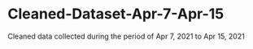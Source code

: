 # Cleaned-Dataset-Apr-7-Apr-15
Cleaned data collected during the period of Apr 7, 2021 to Apr 15, 2021
